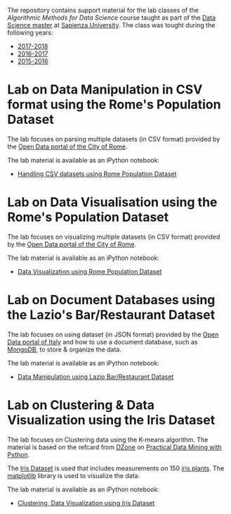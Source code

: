 The repository contains support material for the lab classes of the *Algorithmic Methods for Data Science* course taught as part of the [Data Science master](http://datascience.i3s.uniroma1.it/it) at [Sapienza University](http://www.uniroma1.it/). The class was tought during the following years: 
* [2017-2018](http://aris.me/index.php/data-mining-ds-2017)
* [2016-2017](http://aris.me/index.php/data-mining-ds-2016)
* [2015-2016](http://aris.me/index.php/data-mining-ds-2015)


# Lab on Data Manipulation in CSV format using the Rome's Population Dataset

The lab focuses on parsing multiple datasets (in CSV format) provided by the [Open Data portal of the City of Rome](http://dati.comune.roma.it/). 

The lab material is available as an iPython notebook:
* [Handling CSV datasets using Rome Population Dataset](lab-population/ADM%20Lab%20-%20Population.ipynb)


# Lab on Data Visualisation using the Rome's Population Dataset

The lab focuses on visualizing multiple datasets (in CSV format) provided by the [Open Data portal of the City of Rome](http://dati.comune.roma.it/). 

The lab material is available as an iPython notebook:
* [Data Visualization using Rome Population Dataset](lab-visualization/ADM%20Lab%20-%20Visualization.ipynb)


# Lab on Document Databases using the Lazio's Bar/Restaurant Dataset

The lab focuses on using dataset (in JSON format) provided by the [Open Data portal of Italy](http://www.datiopen.it) and how to use a document database, such as [MongoDB](http://www.mongodb.com), to store & organize the data. 

The lab material is available as an iPython notebook:
* [Data Manipulation using Lazio Bar/Restaurant Dataset](lab-restaurants/ADM%20Lab%20-%20Restaurants.ipynb)


# Lab on Clustering & Data Visualization using the Iris Dataset

The lab focuses on Clustering data using the K-means algorithm. The material is based on the refcard from [DZone](https://dzone.com/) on [Practical Data Mining with Python](https://dzone.com/refcardz/data-mining-discovering-and).

The [Iris Dataset](http://scikit-learn.org/stable/auto_examples/datasets/plot_iris_dataset.html) is used that includes measurements on 150 [iris plants](https://en.wikipedia.org/wiki/Iris_%28plant%29). The [matplotlib](http://matplotlib.org/) library is used to visualize the data. 

The lab material is available as an iPython notebook:
* [Clustering, Data Visualization using Iris Dataset](lab-iris/ADM%20Lab%20-%20Iris.ipynb)
